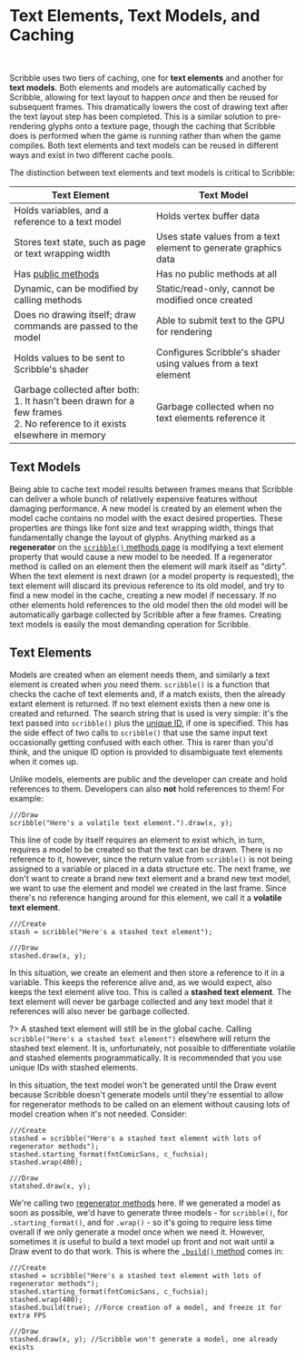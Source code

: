 # Text Elements, Text Models, and Caching

&nbsp;

Scribble uses two tiers of caching, one for **text elements** and another for **text models**. Both elements and models are automatically cached by Scribble, allowing for text layout to happen _once_ and then be reused for subsequent frames. This dramatically lowers the cost of drawing text after the text layout step has been completed. This is a similar solution to pre-rendering glyphs onto a texture page, though the caching that Scribble does is performed when the game is running rather than when the game compiles. Both text elements and text models can be reused in different ways and exist in two different cache pools.

The distinction between text elements and text models is critical to Scribble:

|Text Element                                                 |Text Model                                                     |
|-------------------------------------------------------------|---------------------------------------------------------------|
|Holds variables, and a reference to a text model             |Holds vertex buffer data                                       |
|Stores text state, such as page or text wrapping width       |Uses state values from a text element to generate graphics data|
|Has [public methods](scribble-methods)                       |Has no public methods at all                                   |
|Dynamic, can be modified by calling methods                  |Static/read-only, cannot be modified once created              |
|Does no drawing itself; draw commands are passed to the model|Able to submit text to the GPU for rendering                   |
|Holds values to be sent to Scribble's shader                 |Configures Scribble's shader using values from a text element  |
|Garbage collected after both:<br>1. It hasn't been drawn for a few frames<br>2. No reference to it exists elsewhere in memory|Garbage collected when no text elements reference it|

## Text Models

Being able to cache text model results between frames means that Scribble can deliver a whole bunch of relatively expensive features without damaging performance. A new model is created by an element when the model cache contains no model with the exact desired properties. These properties are things like font size and text wrapping width, things that fundamentally change the layout of glyphs. Anything marked as a **regenerator** on the [`scribble()` methods page](scribble-methods) is modifying a text element property that would cause a new model to be needed. If a regenerator method is called on an element then the element will mark itself as "dirty". When the text element is next drawn (or a model property is requested), the text element will discard its previous reference to its old model, and try to find a new model in the cache, creating a new model if necessary. If no other elements hold references to the old model then the old model will be automatically garbage collected by Scribble after a few frames. Creating text models is easily the most demanding operation for Scribble.

## Text Elements

Models are created when an element needs them, and similarly a text element is created when _you_ need them. `scribble()` is a function that checks the cache of text elements and, if a match exists, then the already extant element is returned. If no text element exists then a new one is created and returned. The search string that is used is very simple: it's the text passed into `scribble()` plus the [unique ID](scribble-methods?id=scribblestring-uniqueid), if one is specified. This has the side effect of two calls to `scribble()` that use the same input text occasionally getting confused with each other. This is rarer than you'd think, and the unique ID option is provided to disambiguate text elements when it comes up.

Unlike models, elements are public and the developer can create and hold references to them. Developers can also **not** hold references to them! For example:

```GML
///Draw
scribble("Here's a volatile text element.").draw(x, y);
```

This line of code by itself requires an element to exist which, in turn, requires a model to be created so that the text can be drawn. There is no reference to it, however, since the return value from `scribble()` is not being assigned to a variable or placed in a data structure etc. The next frame, we don't want to create a brand new text element and a brand new text model, we want to use the element and model we created in the last frame. Since there's no reference hanging around for this element, we call it a **volatile text element**.

```GML
///Create
stash = scribble("Here's a stashed text element");

///Draw
stashed.draw(x, y);
```

In this situation, we create an element and then store a reference to it in a variable. This keeps the reference alive and, as we would expect, also keeps the text element alive too. This is called a **stashed text element**. The text element will never be garbage collected and any text model that it references will also never be garbage collected.

?> A stashed text element will still be in the global cache. Calling `scribble("Here's a stashed text element")` elsewhere will return the stashed text element. It is, unfortunately, not possible to differentiate volatile and stashed elements programmatically. It is recommended that you use unique IDs with stashed elements.

In this situation, the text model won't be generated until the Draw event because Scribble doesn't generate models until they're essential to allow for regenerator methods to be called on an element without causing lots of model creation when it's not needed. Consider:

```GML
///Create
stashed = scribble("Here's a stashed text element with lots of regenerator methods");
stashed.starting_format(fntComicSans, c_fuchsia);
stashed.wrap(400);

///Draw
statshed.draw(x, y);
```

We're calling two [regenerator methods](scribble-methods) here. If we generated a model as soon as possible, we'd have to generate three models - for `scribble()`, for `.starting_format()`, and for `.wrap()` - so it's going to require less time overall if we only generate a model once when we need it. However, sometimes it _is_ useful to build a text model up front and not wait until a Draw event to do that work. This is where the [`.build()` method](scribble-methods?id=buildfreeze) comes in:

```GML
///Create
stashed = scribble("Here's a stashed text element with lots of regenerator methods");
stashed.starting_format(fntComicSans, c_fuchsia);
stashed.wrap(400);
stashed.build(true); //Force creation of a model, and freeze it for extra FPS

///Draw
stashed.draw(x, y); //Scribble won't generate a model, one already exists
```